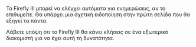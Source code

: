 Το Firefly III μπορεί να ελέγχει αυτόματα για ενημερώσεις, αν το επιθυμείτε. Θα υπάρχει μια σχετική ειδοποίηση στην πρώτη σελίδα που θα εξηγεί τα πάντα.

Λάβετε υπόψη ότι το Firefly III θα κάνει κλήσεις σε ένα εξωτερικό διακομιστή για να έχει αυτή τη δυνατότητα.